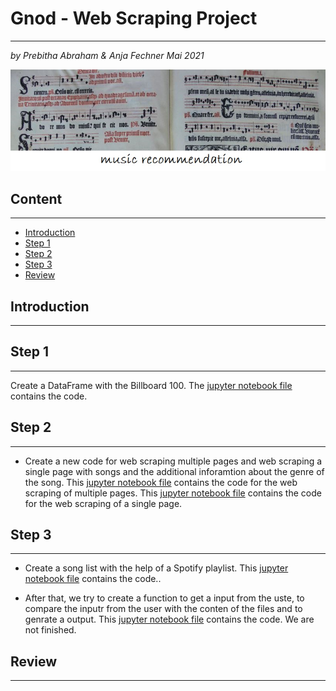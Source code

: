 # Gnod - Web Scraping Project
***
*by Prebitha Abraham & Anja Fechner*
*Mai 2021*

![title](https://github.com/AnjaFechner/Gnod/blob/main/Pictures/titel.jpg)

## Content
***

- [Introduction](#introduction)
- [Step 1](#step_1)
- [Step 2](#step_2)
- [Step 3](#step_3)
- [Review](#review)

## Introduction
***

## Step 1
***
Create a DataFrame with the Billboard 100.
The [jupyter notebook file](https://github.com/AnjaFechner/Gnod/blob/main/Web_scraping_single_page_part_1.ipynb) contains the code.

## Step 2
***
- Create a new code for web scraping multiple pages and web scraping a single page with songs and the additional inforamtion about the genre of the song.
This [jupyter notebook file](https://github.com/AnjaFechner/Gnod/blob/main/Web_scraping_multiple_pages.ipynb) contains the code for the web scraping of multiple pages.
This [jupyter notebook file](https://github.com/AnjaFechner/Gnod/blob/main/Web_scraping_single_page_part_2.ipynb) contains the code for the web scraping of a single page.

## Step 3
***
- Create a song list with the help of a Spotify playlist.
This [jupyter notebook file](https://github.com/AnjaFechner/Gnod/blob/main/spotify_lists.ipynb) contains the code..

- After that, we try to create a function to get a input from the uste, to compare the inputr from the user with the conten of the files and to genrate a output.
This [jupyter notebook file](https://github.com/AnjaFechner/Gnod/blob/main/input_output.ipynb) contains the code. We are not finished.

## Review
***